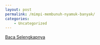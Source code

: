 ```yaml
---
layout: post
permalink: /mimpi-membunuh-nyamuk-banyak/
categories:
    - Uncategorized
---
```


[Baca Selengkapnya](/06)